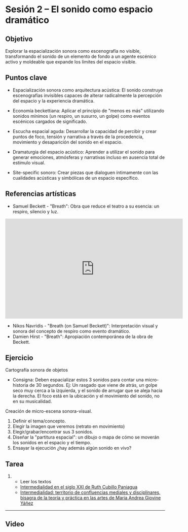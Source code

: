 # Sesión 2 – El sonido como espacio dramático

## Objetivo
Explorar la espacialización sonora como escenografía no visible, transformando el sonido de un elemento de fondo a un agente escénico activo y moldeable que expande los límites del espacio visible.  

## Puntos clave
- Espacialización sonora como arquitectura acústica: El sonido construye escenografías invisibles capaces de alterar radicalmente la percepción del espacio y la experiencia dramática.

- Economía beckettiana: Aplicar el principio de "menos es más" utilizando sonidos mínimos (un respiro, un susurro, un golpe) como eventos escénicos cargados de significado.

- Escucha espacial aguda: Desarrollar la capacidad de percibir y crear puntos de foco, tensión y narrativa a través de la procedencia, movimiento y desaparición del sonido en el espacio.

- Dramaturgia del espacio acústico: Aprender a utilizar el sonido para generar emociones, atmósferas y narrativas incluso en ausencia total de estímulo visual.

- Site-specific sonoro: Crear piezas que dialoguen íntimamente con las cualidades acústicas y simbólicas de un espacio específico.

## Referencias artísticas 

- Samuel Beckett - "Breath": Obra que reduce el teatro a su esencia: un respiro, silencio y luz.

<iframe width="560" height="315" src="https://www.youtube.com/embed/1rZ8xParVmE" title="YouTube video player" frameborder="0" allow="accelerometer; autoplay; clipboard-write; encrypted-media; gyroscope; picture-in-picture; web-share" allowfullscreen></iframe>

- Nikos Navridis - "Breath (on Samuel Beckett)": Interpretación visual y sonora del concepto de respiro como evento dramático.
- Damien Hirst - "Breath": Apropiación contemporánea de la obra de Beckett.

## Ejercicio
Cartografía sonora de objetos    
- Consigna: Deben espacializar estos 3 sonidos para contar una micro-historia de 30 segundos. 
Ej: Un rasgado que viene de atrás, un golpe seco muy cerca a la izquierda, y el sonido de arrugar que se aleja hacia la derecha. El foco está en la ubicación y el movimiento del sonido, no en su musicalidad.  

Creación de micro-escena sonora-visual.  
1. Definir el tema/concepto.  
2. Elegir la imagen que veremos (retrato en movimiento)  
3. Elegir/grabar/encontrar sus 3 sonidos.  
4. Diseñar la "partitura espacial": un dibujo o mapa de cómo se moverán los sonidos en el espacio y el tiempo.  
5. Ensayar la ejecución ¿hay además algún sonido en vivo?   


## Tarea
1. - Leer los textos
   - [Intermedialidad en el siglo XXI de Ruth Cubillo Paniagua](https://github.com/MarianneTeixido/exploracionesintermediales/blob/main/assets/pdf/La_intermedialidad_en_el_siglo_XXI.pdf)  
   - [Intermedialidad: territorio de confluencias mediales y disciplinares, bisagra de la teoría y práctica en las artes de Maria Andrea Giovine Yáñez](https://github.com/MarianneTeixido/exploracionesintermediales/blob/main/assets/pdf/03_Intermedialidad_territorio_de_confluencias_mediales_y_disciplinares_bisagra_de_la_teoria_y_practica_en_las_artes.pdf)


---
## Video
